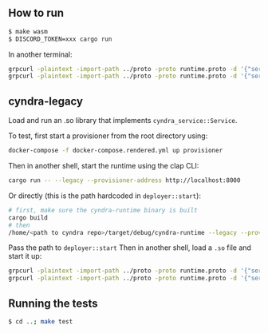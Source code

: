 ## How to run

```bash
$ make wasm
$ DISCORD_TOKEN=xxx cargo run
```

In another terminal:

``` bash
grpcurl -plaintext -import-path ../proto -proto runtime.proto -d '{"service_name": "Tonic", "path": "runtime/bot.wasm"}' localhost:8000 runtime.Runtime/load
grpcurl -plaintext -import-path ../proto -proto runtime.proto -d '{"service_name": "Tonic"}' localhost:8000 runtime.Runtime/start
```
## cyndra-legacy

Load and run an .so library that implements `cyndra_service::Service`. 

To test, first start a provisioner from the root directory using:

```bash
docker-compose -f docker-compose.rendered.yml up provisioner
```

Then in another shell, start the runtime using the clap CLI:

```bash
cargo run -- --legacy --provisioner-address http://localhost:8000
```

Or directly (this is the path hardcoded in `deployer::start`):
```bash
# first, make sure the cyndra-runtime binary is built
cargo build
# then
/home/<path to cyndra repo>/target/debug/cyndra-runtime --legacy --provisioner-address http://localhost:8000
```

Pass the path to `deployer::start`
Then in another shell, load a `.so` file and start it up:

``` bash
grpcurl -plaintext -import-path ../proto -proto runtime.proto -d '{"service_name": "Tonic", "path": "examples/rocket/hello-world/target/debug/libhello_world.so"}' localhost:8000 runtime.Runtime/load
grpcurl -plaintext -import-path ../proto -proto runtime.proto -d '{"service_name": "Tonic"}' localhost:8000 runtime.Runtime/start
```

## Running the tests
```bash
$ cd ..; make test
```
